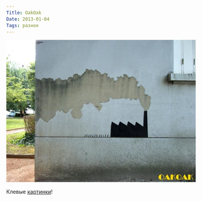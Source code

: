 ```yaml
---
Title: OakOak
Date: 2013-01-04
Tags: разное
---
```


![oakoak-1.jpg](images/oakoak-1.jpg)

Клевые [картинки][1]!

[1]: https://www.thisiscolossal.com/2013/01/brilliant-urban-interventions-by-oakoak-turn-crumbling-city-infrastructure-into-a-visual-playground/